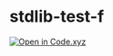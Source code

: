 # stdlib-test-f

[![Open in Code.xyz](https://code.xyz/button/?png)](http://codexyz.notoriaga.com/keith/codexyz/?github=true)

